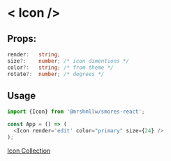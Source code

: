 # < Icon />

## Props:

```ts
render:   string; 
size?:    number; /* icon dimentions */
color?:   string; /* from theme */
rotate?:  number; /* degrees */
```

## Usage

```js
import {Icon} from '@mrshmllw/smores-react';

const App = () => (
  <Icon render='edit' color="primary" size={24} />
);
```

[Icon Collection](https://marshmallow-insurance.github.io/smores-react/?path=/story/icon--collection)
